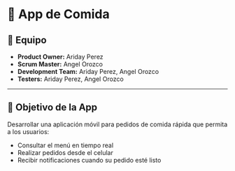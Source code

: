 # 🍔 App de Comida

## 👥 Equipo  
- **Product Owner:** Ariday Perez  
- **Scrum Master:** Angel Orozco  
- **Development Team:** Ariday Perez, Angel Orozco  
- **Testers:** Ariday Perez, Angel Orozco  

---

## 🎯 Objetivo de la App  
Desarrollar una aplicación móvil para pedidos de comida rápida que permita a los usuarios:  
- Consultar el menú en tiempo real  
- Realizar pedidos desde el celular  
- Recibir notificaciones cuando su pedido esté listo  
